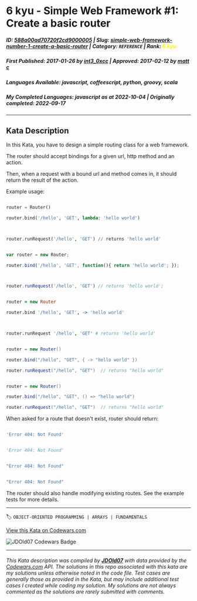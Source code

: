 # 6 kyu - Simple Web Framework #1: Create  a basic router

##### **ID**: [588a00ad70720f2cd9000005](https://www.codewars.com/kata/588a00ad70720f2cd9000005) | **Slug**: [simple-web-framework-number-1-create-a-basic-router](https://www.codewars.com/kata/588a00ad70720f2cd9000005) | **Category**: `REFERENCE` | **Rank**: <span style="color:yellow">6 kyu</span>

##### **First Published**: 2017-01-26 ***by*** [int3_0xcc](https://www.codewars.com/users/int3_0xcc) | **Approved**: 2017-02-12 ***by*** [matt c](https://www.codewars.com/users/matt%20c)

##### **Languages Available**: javascript, coffeescript, python, groovy, scala

##### **My Completed Languages**: javascript ***as at*** 2022-10-04 | **Originally completed**: 2022-09-17

---

## Kata Description


In this Kata, you have to design a simple routing class for a web framework.



The router should accept bindings for a given url, http method and an action. 



Then, when a request with a bound url and method comes in, it should return the result of the action.



Example usage:



```python

router = Router()

router.bind('/hello', 'GET', lambda: 'hello world')



router.runRequest('/hello', 'GET') // returns 'hello world'

```

```javascript

var router = new Router;

router.bind('/hello', 'GET', function(){ return 'hello world'; });



router.runRequest('/hello', 'GET') // returns 'hello world';

```

```coffeescript

router = new Router

router.bind '/hello', 'GET', -> 'hello world'



router.runRequest '/hello', 'GET' # returns 'hello world'

```

```groovy

router = new Router()

router.bind("/hello", "GET", { -> "hello world" })

router.runRequest("/hello", "GET")  // returns "hello world"

```



```scala

router = new Router()

router.bind("/hello", "GET", () => "hello world")

router.runRequest("/hello", "GET")  // returns "hello world"

```



When asked for a route that doesn't exist, router should return:



```javascript

'Error 404: Not Found'

```

```python

'Error 404: Not Found'

```

```groovy

"Error 404: Not Found"

```

```scala

"Error 404: Not Found"

```



The router should also handle modifying existing routes. See the example tests for more details.



---


🏷 `OBJECT-ORIENTED PROGRAMMING | ARRAYS | FUNDAMENTALS`


[View this Kata on Codewars.com](https://www.codewars.com/kata/588a00ad70720f2cd9000005)

![](https://www.codewars.com/users/jdold07/badges/large "JDOld07 Codewars Badge")

---

###### *This Kata description was compiled by [**JDOld07**](https://tpstech.dev) with data provided by the [Codewars.com](https://www.codewars.com) API.  The solutions in this repo associated with this kata are my solutions unless otherwise noted in the code file.  Test cases are generally those as provided in the Kata, but may include additional test cases I created while coding my solution.  My solutions are not always commented as the solutions are rarely submitted with comments.*
